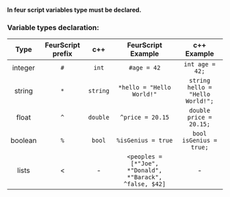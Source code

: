 
**In feur script variables type must be declared.**
### Variable types declaration:
Type | FeurScript prefix | c++ | FeurScript Example | c++ Example
 :---: | :---: | :---: | :---: | :---:
integer | `#` |  `int` | `#age = 42` | `int age = 42;`
string | `*` | `string` | `*hello = "Hello World!"` | `string hello = "Hello World!";`
float | `^` | `double` | `^price = 20.15` | `double price = 20.15;`
boolean | `%` | `bool` | `%isGenius = true` | `bool isGenius = true;`
lists | < | - | `<peoples = [*"Joe", *"Donald", *"Barack", ^false, $42]` | -